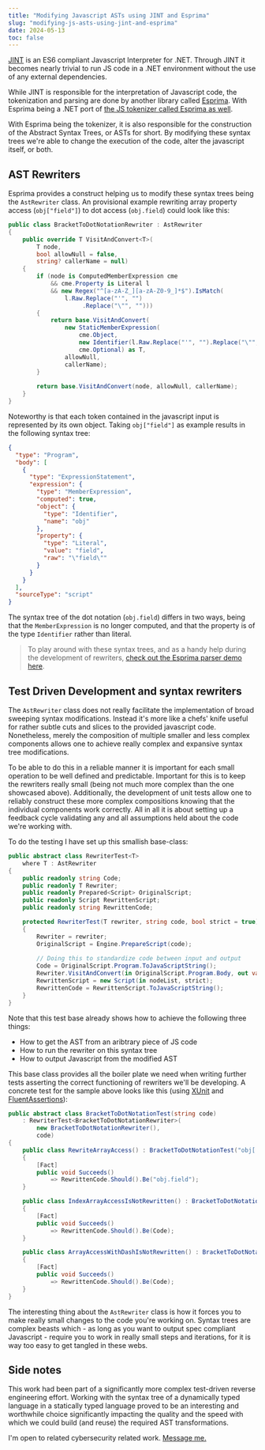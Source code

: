 ```yaml
---
title: "Modifying Javascript ASTs using JINT and Esprima"
slug: "modifying-js-asts-using-jint-and-esprima"
date: 2024-05-13
toc: false
---
```


[JINT](https://github.com/sebastienros/jint) is an ES6 compliant Javascript Interpreter for .NET. Through JINT it becomes nearly trivial to run JS code in a .NET environment without the use of any external dependencies.

While JINT is responsible for the interpretation of Javascript code, the tokenization and parsing are done by another library called [Esprima](https://github.com/sebastienros/esprima-dotnet). With Esprima being a .NET port of [the JS tokenizer called Esprima as well](https://esprima.org/).

With Esprima being the tokenizer, it is also responsible for the construction of the Abstract Syntax Trees, or ASTs for short. By modifying these syntax trees we're able to change the execution of the code, alter the javascript itself, or both.

## AST Rewriters
Esprima provides a construct helping us to modify these syntax trees being the `AstRewriter` class. An provisional example rewriting array property access (`obj["field"]`) to dot access (`obj.field`) could look like this:

```csharp
public class BracketToDotNotationRewriter : AstRewriter
{
    public override T VisitAndConvert<T>(
        T node, 
        bool allowNull = false, 
        string? callerName = null)
    {
        if (node is ComputedMemberExpression cme
            && cme.Property is Literal l 
            && new Regex("^[a-zA-Z_][a-zA-Z0-9_]*$").IsMatch(
                l.Raw.Replace("'", "")
                     .Replace("\"", "")))
        {
            return base.VisitAndConvert(
                new StaticMemberExpression(
                    cme.Object, 
                    new Identifier(l.Raw.Replace("'", "").Replace("\"", "")), 
                    cme.Optional) as T,
                allowNull,
                callerName);
        }
        
        return base.VisitAndConvert(node, allowNull, callerName);
    }
}
```

Noteworthy is that each token contained in the javascript input is represented by its own object. Taking `obj["field"]` as example results in the following syntax tree:

```json
{
  "type": "Program",
  "body": [
    {
      "type": "ExpressionStatement",
      "expression": {
        "type": "MemberExpression",
        "computed": true,
        "object": {
          "type": "Identifier",
          "name": "obj"
        },
        "property": {
          "type": "Literal",
          "value": "field",
          "raw": "\"field\""
        }
      }
    }
  ],
  "sourceType": "script"
}
```

The syntax tree of the dot notation (`obj.field`) differs in two ways, being that the `MemberExpression` is no longer computed, and that the property is of the type `Identifier` rather than literal.

> To play around with these syntax trees, and as a handy help during the development of rewriters, [check out the Esprima parser demo here](https://esprima.org/demo/parse.html).

## Test Driven Development and syntax rewriters
The `AstRewriter` class does not really facilitate the implementation of broad sweeping syntax modifications. Instead it's more like a chefs' knife useful for rather subtle cuts and slices to the provided javascript code. Nonetheless, merely the composition of multiple smaller and less complex components allows one to achieve really complex and expansive syntax tree modifications.

To be able to do this in a reliable manner it is important for each small operation to be well defined and predictable. Important for this is to keep the rewriters really small (being not much more complex than the one showcased above). Additionally, the development of unit tests allow one to reliably construct these more complex compositions knowing that the individual components work correctly. All in all it is about setting up a feedback cycle validating any and all assumptions held about the code we're working with.

To do the testing I have set up this smallish base-class:

```csharp
public abstract class RewriterTest<T>
    where T : AstRewriter
{
    public readonly string Code;
    public readonly T Rewriter;
    public readonly Prepared<Script> OriginalScript;
    public readonly Script RewrittenScript;
    public readonly string RewrittenCode;

    protected RewriterTest(T rewriter, string code, bool strict = true)
    {
        Rewriter = rewriter;
        OriginalScript = Engine.PrepareScript(code);
        
        // Doing this to standardize code between input and output
        Code = OriginalScript.Program.ToJavaScriptString();
        Rewriter.VisitAndConvert(in OriginalScript.Program.Body, out var nodeList);
        RewrittenScript = new Script(in nodeList, strict);
        RewrittenCode = RewrittenScript.ToJavaScriptString();
    }
}
```

Note that this test base already shows how to achieve the following three things:
- How to get the AST from an aribtrary piece of JS code
- How to run the rewriter on this syntax tree
- How to output Javascript from the modified AST

This base class provides all the boiler plate we need when writing further tests asserting the correct functioning of rewriters we'll be developing. A concrete test for the sample above looks like this (using [XUnit](https://xunit.net/) and [FluentAssertions](https://fluentassertions.com/)):

```csharp
public abstract class BracketToDotNotationTest(string code)
    : RewriterTest<BracketToDotNotationRewriter>(
        new BracketToDotNotationRewriter(), 
        code)
{
    public class RewriteArrayAccess() : BracketToDotNotationTest("obj['field']")
    {
        [Fact]
        public void Succeeds()
            => RewrittenCode.Should().Be("obj.field");
    }

    public class IndexArrayAccessIsNotRewritten() : BracketToDotNotationTest("obj[1]")
    {
        [Fact]
        public void Succeeds()
            => RewrittenCode.Should().Be(Code);
    }

    public class ArrayAccessWithDashIsNotRewritten() : BracketToDotNotationTest("obj['some-field']")
    {
        [Fact]
        public void Succeeds()
            => RewrittenCode.Should().Be(Code);
    }
}
```

The interesting thing about the `AstRewriter` class is how it forces you to make really small changes to the code you're working on. Syntax trees are complex beasts which - as long as you want to output spec compliant Javascript - require you to work in really small steps and iterations, for it is way too easy to get tangled in these webs.

## Side notes
This work had been part of a significantly more complex test-driven reverse engineering effort. Working with the syntax tree of a dynamically typed language in a statically typed language proved to be an interesting and worthwhile choice significantly impacting the quality and the speed with which we could build (and reuse) the required AST transformations.

I'm open to related cybersecurity related work. [Message me.](mailto:corstian@whaally.com)
